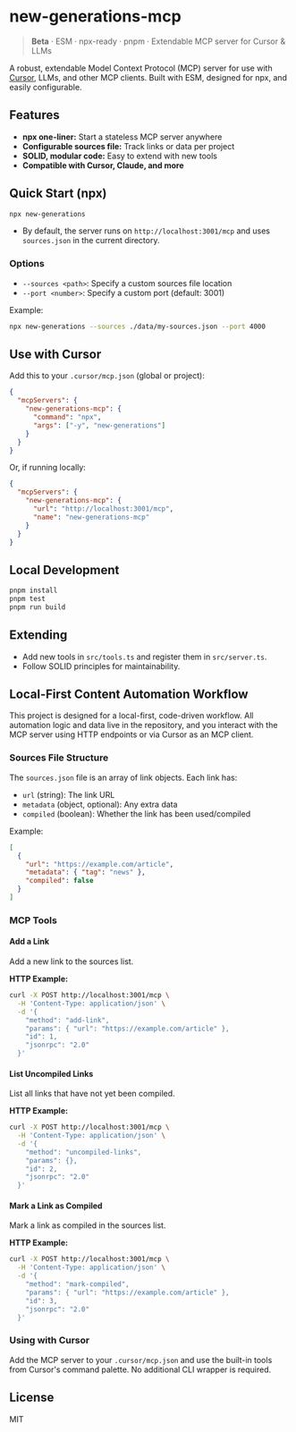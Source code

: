 # new-generations-mcp

> **Beta** · ESM · npx-ready · pnpm · Extendable MCP server for Cursor & LLMs

A robust, extendable Model Context Protocol (MCP) server for use with [Cursor](https://cursor.so), LLMs, and other MCP clients. Built with ESM, designed for npx, and easily configurable.

## Features
- **npx one-liner:** Start a stateless MCP server anywhere
- **Configurable sources file:** Track links or data per project
- **SOLID, modular code:** Easy to extend with new tools
- **Compatible with Cursor, Claude, and more**

## Quick Start (npx)

```sh
npx new-generations
```

- By default, the server runs on `http://localhost:3001/mcp` and uses `sources.json` in the current directory.

### Options

- `--sources <path>`: Specify a custom sources file location
- `--port <number>`: Specify a custom port (default: 3001)

Example:
```sh
npx new-generations --sources ./data/my-sources.json --port 4000
```

## Use with Cursor

Add this to your `.cursor/mcp.json` (global or project):

```json
{
  "mcpServers": {
    "new-generations-mcp": {
      "command": "npx",
      "args": ["-y", "new-generations"]
    }
  }
}
```

Or, if running locally:
```json
{
  "mcpServers": {
    "new-generations-mcp": {
      "url": "http://localhost:3001/mcp",
      "name": "new-generations-mcp"
    }
  }
}
```

## Local Development

```sh
pnpm install
pnpm test
pnpm run build
```

## Extending
- Add new tools in `src/tools.ts` and register them in `src/server.ts`.
- Follow SOLID principles for maintainability.

## Local-First Content Automation Workflow

This project is designed for a local-first, code-driven workflow. All automation logic and data live in the repository, and you interact with the MCP server using HTTP endpoints or via Cursor as an MCP client.

### Sources File Structure

The `sources.json` file is an array of link objects. Each link has:
- `url` (string): The link URL
- `metadata` (object, optional): Any extra data
- `compiled` (boolean): Whether the link has been used/compiled

Example:
```json
[
  {
    "url": "https://example.com/article",
    "metadata": { "tag": "news" },
    "compiled": false
  }
]
```

### MCP Tools

#### Add a Link
Add a new link to the sources list.

**HTTP Example:**
```sh
curl -X POST http://localhost:3001/mcp \
  -H 'Content-Type: application/json' \
  -d '{
    "method": "add-link",
    "params": { "url": "https://example.com/article" },
    "id": 1,
    "jsonrpc": "2.0"
  }'
```

#### List Uncompiled Links
List all links that have not yet been compiled.

**HTTP Example:**
```sh
curl -X POST http://localhost:3001/mcp \
  -H 'Content-Type: application/json' \
  -d '{
    "method": "uncompiled-links",
    "params": {},
    "id": 2,
    "jsonrpc": "2.0"
  }'
```

#### Mark a Link as Compiled
Mark a link as compiled in the sources list.

**HTTP Example:**
```sh
curl -X POST http://localhost:3001/mcp \
  -H 'Content-Type: application/json' \
  -d '{
    "method": "mark-compiled",
    "params": { "url": "https://example.com/article" },
    "id": 3,
    "jsonrpc": "2.0"
  }'
```

### Using with Cursor

Add the MCP server to your `.cursor/mcp.json` and use the built-in tools from Cursor's command palette. No additional CLI wrapper is required.

## License
MIT 